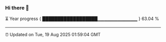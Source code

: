 ### Hi there 👋

⏳ Year progress { ██████████████████▁▁▁▁▁▁▁▁▁▁▁▁ } 63.04 %

---

⏰ Updated on Tue, 19 Aug 2025 01:59:04 GMT


